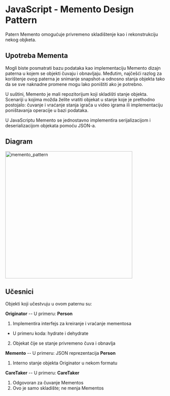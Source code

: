 # JavaScript - Memento Design Pattern

Patern Memento omogućuje privremeno skladištenje kao i rekonstrukciju nekog objketa.

## Upotreba Mementa

Mogli biste posmatrati bazu podataka kao implementaciju Memento dizajn paterna u kojem se objekti čuvaju i obnavljaju. Međutim, najčešći razlog za korištenje ovog paterna je snimanje snapshot-a odnosno stanja objekta tako da se sve naknadne promene mogu lako poništiti ako je potrebno.

U suštini, Memento je mali repozitorijum koji skladišti stanje objekta. Scenariji u kojima možda želite vratiti objekat u stanje koje je prethodno postojalo: čuvanje i vraćanje stanja igrača u video igrama ili implementaciju poništavanja operacije u bazi podataka.

U JavaScriptu Memento se jednostavno implementira serijalizacijom i deserializacijom objekata pomoću JSON-a.

## Diagram

<img width="400" alt="memento_pattern" src="https://user-images.githubusercontent.com/21141150/208949214-8f4916c8-81db-4ef6-a1ba-2387e6cc0fa7.png">

## Učesnici

Objekti koji učestvuju u ovom paternu su:

**Originator** -- U primeru: **Person**
1. Implementira interfejs za kreiranje i vraćanje mementosa
  - U primeru koda: hydrate i dehydrate
2. Objekat čije se stanje privremeno čuva i obnavlja

**Memento** -- U primeru: JSON reprezentacija **Person**
1. Interno stanje objekta Originator u nekom formatu

**CareTaker** -- U primeru: **CareTaker**
1. Odgovoran za čuvanje Mementos
2. Ovo je samo skladište; ne menja Mementos

